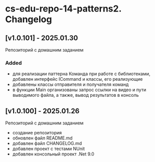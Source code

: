 # cs-edu-repo-14-patterns2. Changelog

## [v1.0.101] - 2025.01.30

Репозиторий с домашним заданием

### Added

 - для реализации паттерна Команда при работе с библиотеками,
 добавлен интерфейс ICommand и классы, его реализующие
 - добавлены классы отправителя и получателя команд
 - в функции Main организованы запрос ссылки на видео
 и пути выводимого файла, а также, вывод результатов в консоль

## [v1.0.100] - 2025.01.26

Репозиторий с домашним заданием

 - создание репозитория
 - обновлен файл README.md
 - добавлен файл CHANGELOG.md
 - добавлен проект с тестами NUnit
 - добавлен консольный проект .Net 9.0

